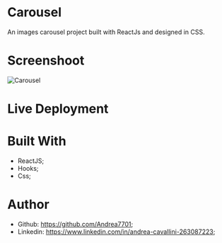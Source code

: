 # Carousel

An images carousel project built with ReactJs and designed in CSS.

# Screenshoot

![Carousel](https://github.com/Andrea7701/Carousel/assets/156012853/6ff5e0b4-fc1e-4f5e-99f7-678544ef58ac)


# Live Deployment



# Built With 
 - ReactJS;
 - Hooks;
 - Css;

# Author
 - Github: https://github.com/Andrea7701;
 - Linkedin: https://www.linkedin.com/in/andrea-cavallini-263087223;

